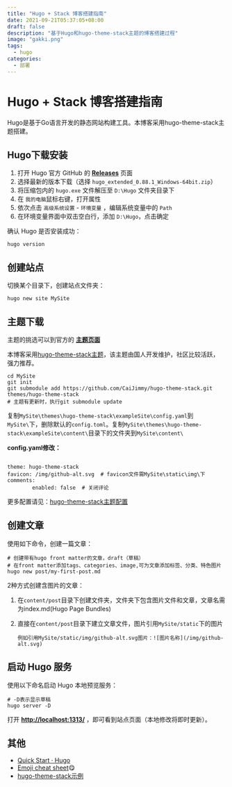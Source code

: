 ```yaml
---
title: "Hugo + Stack 博客搭建指南"
date: 2021-09-21T05:37:05+08:00
draft: false
description: "基于Hugo和hugo-theme-stack主题的博客搭建过程"
image: "gakki.png"
tags:
  - hugo
categories:
  - 部署
---
```


# Hugo + Stack 博客搭建指南

Hugo是基于Go语言开发的静态网站构建工具。本博客采用hugo-theme-stack主题搭建。

## Hugo下载安装

1. 打开 Hugo 官方 GitHub 的 [**Releases**](https://github.com/gohugoio/hugo/releases) 页面
2. 选择最新的版本下载（选择 `hugo_extended_0.88.1_Windows-64bit.zip`）
3. 将压缩包内的 `hugo.exe` 文件解压至 `D:\Hugo` 文件夹目录下
4. 在 `我的电脑`鼠标右键，打开属性
5. 依次点击 `高级系统设置` - `环境变量` ，编辑系统变量中的 `Path`
6. 在环境变量界面中双击空白行，添加 `D:\Hugo`，点击确定

确认 Hugo 是否安装成功：

```
hugo version
```

## 创建站点

切换某个目录下，创建站点文件夹：

```
hugo new site MySite
```

## 主题下载

主题的挑选可以到官方的 [**主题页面**](https://themes.gohugo.io/)

本博客采用[hugo-theme-stack主题](https://github.com/CaiJimmy/hugo-theme-stack/)，该主题由国人开发维护，社区比较活跃， 强力推荐。

```
cd MySite
git init
git submodule add https://github.com/CaiJimmy/hugo-theme-stack.git themes/hugo-theme-stack
# 主题有更新时，执行git submodule update
```

复制`MySite\themes\hugo-theme-stack\exampleSite\config.yaml`到`MySite\`下，删除默认的`config.toml`。复制`MySite\themes\hugo-theme-stack\exampleSite\content\`目录下的文件夹到`MySite\content\`

**config.yaml修改：**

```

theme: hugo-theme-stack  
favicon: /img/github-alt.svg  # favicon文件需MySite\static\img\下
comments:
        enabled: false  # 关闭评论
```

更多配置请见：[hugo-theme-stack主题配置](https://docs.stack.jimmycai.com/zh/configuration/)

## 创建文章

使用如下命令，创建一篇文章：

```
# 创建带有hugo front matter的文章，draft（草稿）
# 在front matter添加tags、categories、image,可为文章添加标签、分类、特色图片
hugo new post/my-first-post.md
```

2种方式创建含图片的文章：

1. 在`content/post`目录下创建文件夹，文件夹下包含图片文件和文章，文章名需为index.md(Hugo Page Bundles)

2. 直接在`content/post`目录下建立文章文件，图片引用`MySite/static`下的图片

   ```
   例如引用MySite/static/img/github-alt.svg图片：![图片名称](/img/github-alt.svg)
   ```

## 启动 Hugo 服务

使用以下命名启动 Hugo 本地预览服务：

```
# -D表示显示草稿
hugo server -D
```

打开 [**http://localhost:1313/**](http://localhost:1313/) ，即可看到站点页面（本地修改将即时更新）。

## 其他

- [Quick Start · Hugo](https://gohugo.io/getting-started/quick-start/)
- [Emoji cheat sheet](http://www.emoji-cheat-sheet.com/):yum:
- [hugo-theme-stack示例](https://theme-stack.jimmycai.com/)
